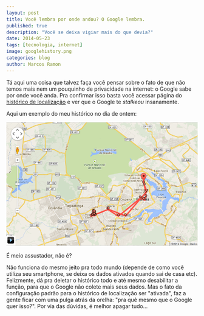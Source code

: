 ```yaml
---
layout: post
title: Você lembra por onde andou? O Google lembra.
published: true
description: "Você se deixa vigiar mais do que devia?"
date: 2014-05-23
tags: [tecnologia, internet]
image: googlehistory.png
categories: blog
author: Marcos Ramon
---
```


Tá aqui uma coisa que talvez faça você pensar sobre o fato de que não temos mais nem um pouquinho de privacidade na internet: o Google sabe por onde você anda. Pra confirmar isso basta você acessar página do [histórico de localização](https://maps.google.com/locationhistory/b/0?hl=pt-BR)  e ver que o Google te *stalkeou* insanamente.
     
Aqui um exemplo do meu histórico no dia de ontem:

<img src="/assets/images/googlehistory.png">

É meio assustador, não é?
     
Não funciona do mesmo jeito pra todo mundo (depende de como você utiliza seu smartphone, se deixa os dados ativados quando sai de casa etc). Felizmente, dá pra deletar o histórico todo e até mesmo desabilitar a função, para que o Google não colete mais seus dados. Mas o fato da configuração padrão para o histórico de localização ser "ativada", faz a gente ficar com uma pulga atrás da orelha: "pra quê mesmo que o Google quer isso?". Por via das dúvidas, é melhor apagar tudo...
